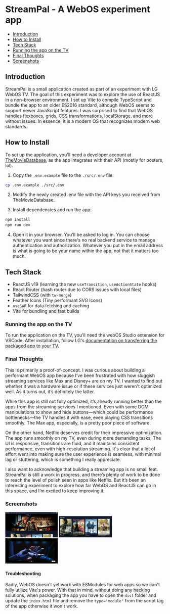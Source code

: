 # StreamPal - A WebOS experiment app

- [Introduction](#introduction)
- [How to Install](#how-to-install)
- [Tech Stack](#tech-stack)
- [Running the app on the TV](#running-the-app-on-the-tv)
- [Final Thoughts](#final-thoughts)
- [Screenshots](#screenshots)

## Introduction

StreamPal is a small application created as part of an experiment with LG WebOS TV. The goal of this experiment was to explore the use of ReactJS in a non-browser environment. I set up Vite to compile TypeScript and bundle the app to an older ES2016 standard, although WebOS seems to support newer JavaScript features. I was surprised to find that WebOS handles flexboxes, grids, CSS transformations, localStorage, and more without issues. In essence, it is a modern OS that recognizes modern web standards.

## How to Install

To set up the application, you'll need a developer account at [TheMovieDatabase](https://developer.themoviedb.org/docs/getting-started), as the app integrates with their API (mostly for posters, lol).

1. Copy the `.env.example` file to the `./src/.env` file:

```bash
cp .env.example ./src/.env
```

2. Modify the newly created .env file with the API keys you received from TheMovieDatabase.

3. Install dependencies and run the app:

```bash
npm install
npm run dev
```

4. Open it in your browser. You'll be asked to log in. You can choose whatever you want since there's no real backend service to manage authentication and authorization. Whatever you put in the email address is what is going to be your name within the app, not that it matters too much.

## Tech Stack

- ReactJS v19 (learning the new `useTransition`, `useActionState` hooks)
- React Router (hash router due to CORS issues with local files)
- TailwindCSS (with `tw-merge`)
- Feather Icons (Tiny performant SVG Icons)
- `useSWR` for data fetching and caching
- Vite for bundling and fast builds

### Running the app on the TV

To run the application on the TV, you'll need the webOS Studio extension for VSCode. After installation, follow LG's [documentation on transferring the packaged app to your TV](https://webostv.developer.lge.com/develop/getting-started/developer-mode-app#installing-developer-mode-app).

### Final Thoughts

This is primarily a proof-of-concept. I was curious about building a performant WebOS app because I’ve been frustrated with how sluggish streaming services like Max and Disney+ are on my TV. I wanted to find out whether it was a hardware issue or if these services just weren't optimized well. As it turns out, it’s definitely the latter.

While this app is still not fully optimized, it’s already running better than the apps from the streaming services I mentioned. Even with some DOM manipulations to show and hide buttons—which could be performance bottlenecks—the TV handles it with ease, even playing CSS transitions smoothly. The Max app, especially, is a pretty poor piece of software.

On the other hand, Netflix deserves credit for their impressive optimization. The app runs smoothly on my TV, even during more demanding tasks. The UI is responsive, transitions are fluid, and it maintains consistent performance, even with high-resolution streaming. It's clear that a lot of effort went into making sure the user experience is seamless, with minimal lag or stuttering, which is something I really appreciate.

I also want to acknowledge that building a streaming app is no small feat. StreamPal is still a work in progress, and there’s plenty of work to be done to reach the level of polish seen in apps like Netflix. But it’s been an interesting experiment to explore how far WebOS and ReactJS can go in this space, and I’m excited to keep improving it.

### Screenshots

<img src="art/streampal-1.png" alt="Screenshot #1" width="33%" />
<img src="art/streampal-2.png" alt="Screenshot #2" width="33%" />
<img src="art/streampal-3.png" alt="Screenshot #3" width="33%" />

#### Troubleshooting

Sadly, WebOS doesn't yet work with ESModules for web apps so we can't fully utilize Vite's power. With that in mind, without doing any hacking solutions, when packaging the app you have to open the `dist` folder and update the `index.html` file and remove the `type="module"` from the script tag of the app otherwise it won't work.
